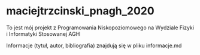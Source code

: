 # maciejtrzcinski_pnagh_2020

To jest mój projekt z Programowania Niskopoziomowego na Wydziale Fizyki i Informatyki Stosowanej AGH

Informacje (tytuł, autor, bibliografia) znajdują się w pliku informacje.md
